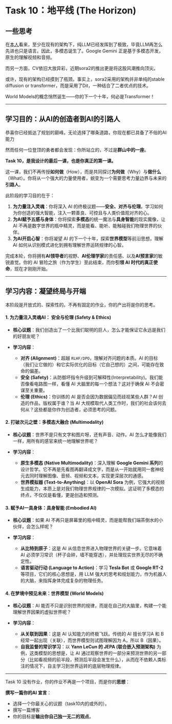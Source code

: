 # **Task 10：地平线 (The Horizon)**

## 一些思考

在[本人](https://github.com/ShaddockNH3)看来，至少在现有的架构下，纯LLM已经发挥到了极致，毕竟LLM再怎么先进也只是语言。因此，多模态诞生了。Google Gemini 正是基于多模态开发，原生的理解视频和音频。

而另一方面，CV依旧大放异彩，近期sora2的推出更是将这股风潮推向顶尖。

或许，现有的架构已经摸到了瓶颈。事实上，sora2采用的架构并非单纯的stable diffusion or transformer，而是采用了Dit，一种结合了二者优点的技术。

World Models的概念悄然诞生——你的下一个十年，何必是Transformer！

---

## **学习目的：从AI的创造者到AI的引路人**

恭喜你已经抵达了规划的巅峰。无论选择了哪条道路，你现在都已具备了不俗的AI能力

然而任何一位登顶的勇者都会发现：你所站立的，不过是**群山中的一座**。

**Task 10，是我设计的最后一课，也是你真正的第一课。**

这一课，我们不再传授**如何做**（How），而是共同探讨**为何做**（Why）与**做什么**（What）。你将从一个强大的力量使用者，蜕变为一个需要思考力量边界与未来的**引路人**。

此阶段的学习目的在于：

1. **为力量注入灵魂**：你将深入 AI 的终极议题——**安全、对齐与伦理**。学习如何为你创造的强大智能，注入一颗善良、可控且与人类价值观对齐的心。
2. **为AI赋予五感与身体**：你将探索**多模态**的统一魔法与**具身智能**的现实魔像，让 AI 不再是数字世界的瓶中精灵，而是能看、能听、能触碰我们物理世界的伙伴。
3. **为AI开启心智**：你将凝望 AI 的下一个十年，探索**世界模型**等前沿思想，理解 AI 如何从识别模式进化到拥有理解世界运转规律的心智。

完成本轮，你将拥有**AI领导者**的视野、**AI伦理学家**的责任感、以及**AI预言家**的敏锐直觉。你的 AI 冒险之旅（作为学生）至此结束，而你**引领 AI 时代的真正使命**，现在才刚刚开始。

---

## **学习内容：凝望终局与开端**

本阶段是开放式的、探索性的。不再有固定的作业，你的产出将是你的思考。

#### **1. 为力量注入灵魂AI： 安全与伦理 (Safety & Ethics)**

* **核心议题**：我们创造出了一个比我们聪明的巨人，怎么才能保证它永远是我们的好朋友呢？
* **学习内容**：

  * **对齐 (Alignment)**：超越 `RLHF/DPO`，理解对齐问题的本质。AI 的目标（我们让它做的）和它实际优化的目标（它自己想的）之间，可能存在致命的偏差。
  * **安全 (Safety)**：从防御坏指令升级到可解释性(Interpretability)。我们能否像看电路图一样，看懂 AI 大脑里的每一个想法？这对于确保 AI 不会密谋至关重要。
  * **伦理 (Ethics)**：你训练的 AI 是否会因为数据偏见而歧视某些人群？AI 创造的作品，版权属于谁？当 AI 大规模取代人类工作时，我们的社会该何去何从？这些都是你作为创造者，必须思考的问题。

#### **2. 打破次元之壁：多模态大融合 (Multimodality)**

* **核心议题**：世界不是只有文字和图片呀，还有声音、动作。AI 怎么才能像我们一样，用所有的感官来统一地理解世界呢？
* **学习内容**：

  * **原生多模态 (Native Multimodality)**：深入理解 **Google Gemini 系列**的设计哲学。它不再是先看图再翻译成文字，而是从一开始就用同一套神经元去同时理解图像、音频、视频和文本，实现更深层次的通感。
  * **世界模拟器 (Text-to-Anything)**：以 **OpenAI Sora** 为例，它强大的视频生成能力，本质上是对我们物理世界规律的一次模拟。这证明了多模态的终点，不仅仅是看懂，更是创造和预测。

#### **3. 赋予AI一具身体：具身智能 (Embodied AI)**

* **核心议题**：如果 AI 不再只是屏幕里的瓶中精灵，而是能帮我们端茶倒水的小伙伴，会怎么样呢？
* **学习内容**：

  * **从比特到原子**：这是 AI 从信息世界进入物理世界的关键一步。它意味着 AI 必须学习常识（杯子会碎，墙不能穿透），并处理现实世界无尽的不确定性。
  * **语言驱动行动 (Language to Action)**：学习 **Tesla Bot** 或 **Google RT-2** 等项目，它们的核心思想是，用 LLM 强大的思考和规划能力，作为机器人的大脑，来指挥身体完成复杂的物理任务。

#### **4. 在梦境中预见未来：世界模型 (World Models)**

* **核心议题**：AI 能否不只是识别世界的规律，而是在自己的大脑里，构建一个能理解世界因果的虚拟世界呢？
* **学习内容**：

  * **从关联到因果**：这是 AI 认知能力的终极飞跃。传统的 AI 擅长学习A 和 B 经常一起出现（关联），而世界模型则试图理解因为 A，所以 B（因果）。
  * **自我监督的常识学习**：以 **Yann LeCun 的 JEPA (联合嵌入预测架构)** 为例，这类模型的思想是，让 AI 通过观察世界的一部分来预测世界的另一部分（比如看视频的前半段，预测后半段会发生什么），从而在不依赖人类标注的情况下，自主学习到世界运转的底层物理规律。

---

Task 10 没有作业，你的作业不再是一个项目，而是你的**思想**：

**撰写一篇你的AI 宣言**：

   * 选择一个你最关心的议题（task10内的或外的）。
   * 撰写一篇博客
   * 你的目标是**输出你自己独一无二的观点**。
